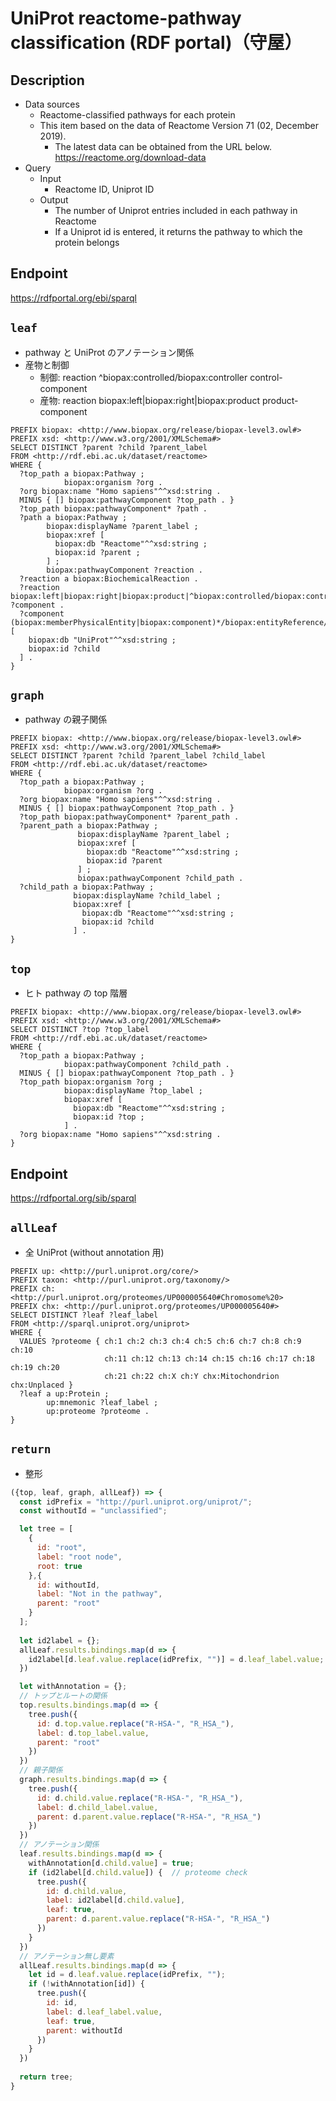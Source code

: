 # UniProt reactome-pathway classification (RDF portal)（守屋）

## Description

- Data sources
    - Reactome-classified pathways for each protein
    - This item based on the data of Reactome Version 71 (02, December 2019).
       - The latest data can be obtained from the URL below. https://reactome.org/download-data
- Query
    - Input
        - Reactome ID, Uniprot ID
    - Output
        - The number of Uniprot entries included in each pathway in Reactome
        - If a Uniprot id is entered, it returns the pathway to which the protein belongs

## Endpoint
https://rdfportal.org/ebi/sparql

## `leaf`
- pathway と UniProt のアノテーション関係
- 産物と制御
  - 制御: reaction ^biopax:controlled/biopax:controller control-component
  - 産物: reaction biopax:left|biopax:right|biopax:product product-component
```sparql
PREFIX biopax: <http://www.biopax.org/release/biopax-level3.owl#>
PREFIX xsd: <http://www.w3.org/2001/XMLSchema#>
SELECT DISTINCT ?parent ?child ?parent_label
FROM <http://rdf.ebi.ac.uk/dataset/reactome>
WHERE {
  ?top_path a biopax:Pathway ;
            biopax:organism ?org .
  ?org biopax:name "Homo sapiens"^^xsd:string .
  MINUS { [] biopax:pathwayComponent ?top_path . }
  ?top_path biopax:pathwayComponent* ?path .
  ?path a biopax:Pathway ;
        biopax:displayName ?parent_label ;
        biopax:xref [
          biopax:db "Reactome"^^xsd:string ;
          biopax:id ?parent ;
        ] ;
        biopax:pathwayComponent ?reaction .
  ?reaction a biopax:BiochemicalReaction .
  ?reaction biopax:left|biopax:right|biopax:product|^biopax:controlled/biopax:controller ?component .
  ?component (biopax:memberPhysicalEntity|biopax:component)*/biopax:entityReference/biopax:xref [
    biopax:db "UniProt"^^xsd:string ;
    biopax:id ?child
  ] .
}
```

## `graph`
- pathway の親子関係
```sparql
PREFIX biopax: <http://www.biopax.org/release/biopax-level3.owl#>
PREFIX xsd: <http://www.w3.org/2001/XMLSchema#>
SELECT DISTINCT ?parent ?child ?parent_label ?child_label
FROM <http://rdf.ebi.ac.uk/dataset/reactome>
WHERE {
  ?top_path a biopax:Pathway ;
            biopax:organism ?org .
  ?org biopax:name "Homo sapiens"^^xsd:string .
  MINUS { [] biopax:pathwayComponent ?top_path . }
  ?top_path biopax:pathwayComponent* ?parent_path .
  ?parent_path a biopax:Pathway ;
               biopax:displayName ?parent_label ;
               biopax:xref [
                 biopax:db "Reactome"^^xsd:string ;
                 biopax:id ?parent 
               ] ;
               biopax:pathwayComponent ?child_path .
  ?child_path a biopax:Pathway ;
              biopax:displayName ?child_label ;
              biopax:xref [
                biopax:db "Reactome"^^xsd:string ;
                biopax:id ?child 
              ] .
}
```

## `top`
- ヒト pathway の top 階層
```sparql
PREFIX biopax: <http://www.biopax.org/release/biopax-level3.owl#>
PREFIX xsd: <http://www.w3.org/2001/XMLSchema#>
SELECT DISTINCT ?top ?top_label
FROM <http://rdf.ebi.ac.uk/dataset/reactome>
WHERE {
  ?top_path a biopax:Pathway ;
            biopax:pathwayComponent ?child_path .
  MINUS { [] biopax:pathwayComponent ?top_path . }
  ?top_path biopax:organism ?org ;
            biopax:displayName ?top_label ;
            biopax:xref [
              biopax:db "Reactome"^^xsd:string ;
              biopax:id ?top ;
            ] .
  ?org biopax:name "Homo sapiens"^^xsd:string .
}
```

## Endpoint
https://rdfportal.org/sib/sparql

## `allLeaf`
- 全 UniProt (without annotation 用)
```sparql
PREFIX up: <http://purl.uniprot.org/core/>
PREFIX taxon: <http://purl.uniprot.org/taxonomy/>
PREFIX ch: <http://purl.uniprot.org/proteomes/UP000005640#Chromosome%20>
PREFIX chx: <http://purl.uniprot.org/proteomes/UP000005640#>
SELECT DISTINCT ?leaf ?leaf_label
FROM <http://sparql.uniprot.org/uniprot>
WHERE {
  VALUES ?proteome { ch:1 ch:2 ch:3 ch:4 ch:5 ch:6 ch:7 ch:8 ch:9 ch:10
                     ch:11 ch:12 ch:13 ch:14 ch:15 ch:16 ch:17 ch:18 ch:19 ch:20
                     ch:21 ch:22 ch:X ch:Y chx:Mitochondrion chx:Unplaced }
  ?leaf a up:Protein ;
        up:mnemonic ?leaf_label ;
        up:proteome ?proteome .
}
```

## `return`
- 整形
```javascript
({top, leaf, graph, allLeaf}) => {
  const idPrefix = "http://purl.uniprot.org/uniprot/";
  const withoutId = "unclassified";

  let tree = [
    {
      id: "root",
      label: "root node",
      root: true
    },{
      id: withoutId,
      label: "Not in the pathway",
      parent: "root"
    }
  ];
  
  let id2label = {};
  allLeaf.results.bindings.map(d => {
    id2label[d.leaf.value.replace(idPrefix, "")] = d.leaf_label.value;
  })

  let withAnnotation = {};
  // トップとルートの関係
  top.results.bindings.map(d => {
    tree.push({
      id: d.top.value.replace("R-HSA-", "R_HSA_"),
      label: d.top_label.value,
      parent: "root"
    })
  })
  // 親子関係
  graph.results.bindings.map(d => {
    tree.push({
      id: d.child.value.replace("R-HSA-", "R_HSA_"),
      label: d.child_label.value,
      parent: d.parent.value.replace("R-HSA-", "R_HSA_")
    })
  })
  // アノテーション関係
  leaf.results.bindings.map(d => {
    withAnnotation[d.child.value] = true;
    if (id2label[d.child.value]) {  // proteome check
      tree.push({
        id: d.child.value,
        label: id2label[d.child.value],
        leaf: true,
        parent: d.parent.value.replace("R-HSA-", "R_HSA_")
      })
    }
  })
  // アノテーション無し要素
  allLeaf.results.bindings.map(d => {
    let id = d.leaf.value.replace(idPrefix, "");
    if (!withAnnotation[id]) {
      tree.push({
        id: id,
        label: d.leaf_label.value,
        leaf: true,
        parent: withoutId
      })
    }
  })
  
  return tree;
}
```

